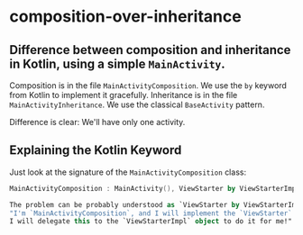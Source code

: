 # composition-over-inheritance

## Difference between composition and inheritance in Kotlin, using a simple `MainActivity`.

Composition is in the file `MainActivityComposition`. We use the `by` keyword from Kotlin to implement it gracefully.
Inheritance is in the file `MainActivityInheritance`. We use the classical `BaseActivity` pattern.

Difference is clear: We'll have only one activity.

## Explaining the Kotlin Keyword

Just look at the signature of the `MainActivityComposition` class:

```kotlin
MainActivityComposition : MainActivity(), ViewStarter by ViewStarterImpl

The problem can be probably understood as `ViewStarter by ViewStarterImpl`, but we can just understand it as the following: 
"I'm `MainActivityComposition`, and I will implement the `ViewStarter` interface, but I will not implement it myself. 
I will delegate this to the `ViewStarterImpl` object to do it for me!"



